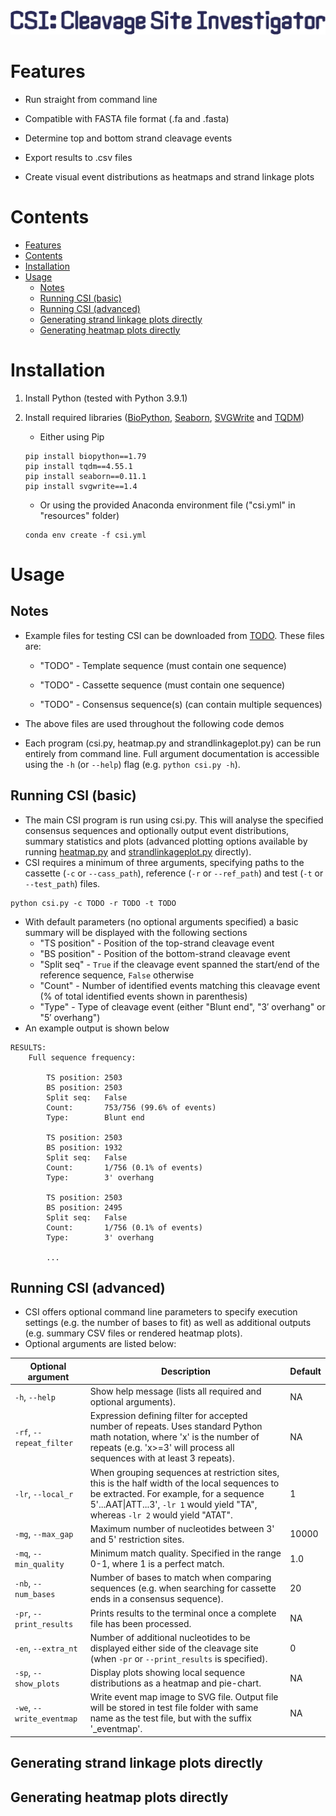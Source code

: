 <img src="./resources/logo.png">


# Features
- Run straight from command line

- Compatible with FASTA file format (.fa and .fasta)

- Determine top and bottom strand cleavage events

- Export results to .csv files

- Create visual event distributions as heatmaps and strand linkage plots


# Contents
- [Features](#features)
- [Contents](#contents)
- [Installation](#installation)
- [Usage](#usage)
  - [Notes](#notes)
  - [Running CSI (basic)](#running-csi-basic)
  - [Running CSI (advanced)](#running-csi-advanced)
  - [Generating strand linkage plots directly](#generating-strand-linkage-plots-directly)
  - [Generating heatmap plots directly](#generating-heatmap-plots-directly)


# Installation
1. Install Python (tested with Python 3.9.1)

2. Install required libraries ([BioPython](https://biopython.org/), [Seaborn](https://seaborn.pydata.org/), [SVGWrite](https://github.com/mozman/svgwrite) and [TQDM](https://github.com/tqdm/tqdm))

    - Either using Pip
    ```
    pip install biopython==1.79
    pip install tqdm==4.55.1
    pip install seaborn==0.11.1
    pip install svgwrite==1.4
    ```

    - Or using the provided Anaconda environment file ("csi.yml" in "resources" folder)
    ```
    conda env create -f csi.yml
    ```


# Usage
## Notes
- Example files for testing CSI can be downloaded from [TODO](TODO).  These files are:

  - "TODO" - Template sequence (must contain one sequence)

  - "TODO" - Cassette sequence (must contain one sequence)

  - "TODO" - Consensus sequence(s) (can contain multiple sequences)

- The above files are used throughout the following code demos

- Each program (csi[]().py, heatmap[]().py and strandlinkageplot[]().py) can be run entirely from command line.  Full argument documentation is accessible using the `-h` (or `--help`) flag (e.g. `python csi.py -h`).


## Running CSI (basic)
- The main CSI program is run using csi[]().py.  This will analyse the specified consensus sequences and optionally output event distributions, summary statistics and plots (advanced plotting options available by running [heatmap.py](#generating-heatmap-plots-directly) and [strandlinkageplot.py](#generating-strand-linkage-plots-directly) directly).
- CSI requires a minimum of three arguments, specifying paths to the cassette (`-c` or `--cass_path`), reference (`-r` or `--ref_path`) and test (`-t` or `--test_path`) files.
```
python csi.py -c TODO -r TODO -t TODO
```

- With default parameters (no optional arguments specified) a basic summary will be displayed with the following sections
  - "TS position" - Position of the top-strand cleavage event
  - "BS position" - Position of the bottom-strand cleavage event
  - "Split seq" - `True` if the cleavage event spanned the start/end of the reference sequence, `False` otherwise
  - "Count" - Number of identified events matching this cleavage event (% of total identified events shown in parenthesis)
  - "Type" - Type of cleavage event (either "Blunt end", "3′ overhang" or "5′ overhang")
- An example output is shown below
```
RESULTS:
    Full sequence frequency:

        TS position: 2503
        BS position: 2503
        Split seq:   False
        Count:       753/756 (99.6% of events)
        Type:        Blunt end

        TS position: 2503
        BS position: 1932
        Split seq:   False
        Count:       1/756 (0.1% of events)
        Type:        3' overhang

        TS position: 2503
        BS position: 2495
        Split seq:   False
        Count:       1/756 (0.1% of events)
        Type:        3' overhang

        ...
```


## Running CSI (advanced)
- CSI offers optional command line parameters to specify execution settings (e.g. the number of bases to fit) as well as additional outputs (e.g. summary CSV files or rendered heatmap plots).
- Optional arguments are listed below:

Optional argument|Description|Default
-----------------|-----------|-------------
`-h`, `--help`|Show help message (lists all required and optional arguments).|NA
`-rf`, `--repeat_filter`|Expression defining filter for accepted number of repeats.  Uses standard Python math notation, where 'x' is the number of repeats (e.g. 'x>=3' will process all sequences with at least 3 repeats).|NA
`-lr`, `--local_r`|When grouping sequences at restriction sites, this is the half width of the local sequences to be extracted.  For example, for a sequence  5'...AAT\|ATT...3', `-lr 1` would yield "TA", whereas `-lr 2` would yield "ATAT".|1
`-mg`, `--max_gap`|Maximum number of nucleotides between 3' and 5' restriction sites.|10000
`-mq`, `--min_quality`|Minimum match quality.  Specified in the range 0-1, where 1 is a perfect match.|1.0
`-nb`, `--num_bases`|Number of bases to match when comparing sequences (e.g. when searching for cassette ends in a consensus sequence).|20
`-pr`, `--print_results`|Prints results to the terminal once a complete file has been processed.|NA
`-en`, `--extra_nt`|Number of additional nucleotides to be displayed either side of the cleavage site (when `-pr` or `--print_results` is specified).|0
`-sp`, `--show_plots`|Display plots showing local sequence distributions as a heatmap and pie-chart.|NA
`-we`, `--write_eventmap`|Write event map image to SVG file.  Output file will be stored in test file folder with same name as the test file, but with the suffix '_eventmap'.|NA



## Generating strand linkage plots directly


## Generating heatmap plots directly